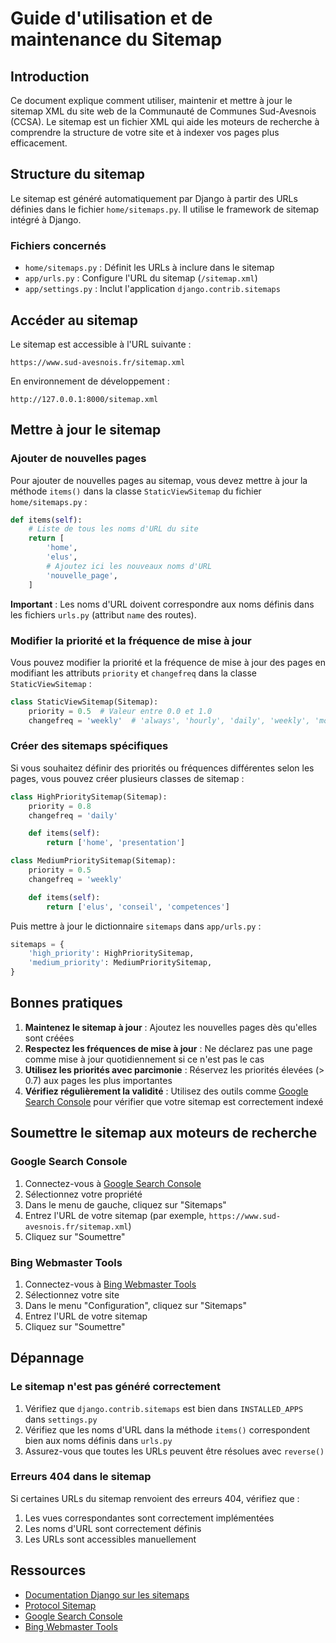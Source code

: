 # Guide d'utilisation et de maintenance du Sitemap

## Introduction

Ce document explique comment utiliser, maintenir et mettre à jour le sitemap XML du site web de la Communauté de Communes Sud-Avesnois (CCSA). Le sitemap est un fichier XML qui aide les moteurs de recherche à comprendre la structure de votre site et à indexer vos pages plus efficacement.

## Structure du sitemap

Le sitemap est généré automatiquement par Django à partir des URLs définies dans le fichier `home/sitemaps.py`. Il utilise le framework de sitemap intégré à Django.

### Fichiers concernés

- `home/sitemaps.py` : Définit les URLs à inclure dans le sitemap
- `app/urls.py` : Configure l'URL du sitemap (`/sitemap.xml`)
- `app/settings.py` : Inclut l'application `django.contrib.sitemaps`

## Accéder au sitemap

Le sitemap est accessible à l'URL suivante :

```
https://www.sud-avesnois.fr/sitemap.xml
```

En environnement de développement :

```
http://127.0.0.1:8000/sitemap.xml
```

## Mettre à jour le sitemap

### Ajouter de nouvelles pages

Pour ajouter de nouvelles pages au sitemap, vous devez mettre à jour la méthode `items()` dans la classe `StaticViewSitemap` du fichier `home/sitemaps.py` :

```python
def items(self):
    # Liste de tous les noms d'URL du site
    return [
        'home',
        'elus',
        # Ajoutez ici les nouveaux noms d'URL
        'nouvelle_page',
    ]
```

**Important** : Les noms d'URL doivent correspondre aux noms définis dans les fichiers `urls.py` (attribut `name` des routes).

### Modifier la priorité et la fréquence de mise à jour

Vous pouvez modifier la priorité et la fréquence de mise à jour des pages en modifiant les attributs `priority` et `changefreq` dans la classe `StaticViewSitemap` :

```python
class StaticViewSitemap(Sitemap):
    priority = 0.5  # Valeur entre 0.0 et 1.0
    changefreq = 'weekly'  # 'always', 'hourly', 'daily', 'weekly', 'monthly', 'yearly', 'never'
```

### Créer des sitemaps spécifiques

Si vous souhaitez définir des priorités ou fréquences différentes selon les pages, vous pouvez créer plusieurs classes de sitemap :

```python
class HighPrioritySitemap(Sitemap):
    priority = 0.8
    changefreq = 'daily'

    def items(self):
        return ['home', 'presentation']

class MediumPrioritySitemap(Sitemap):
    priority = 0.5
    changefreq = 'weekly'

    def items(self):
        return ['elus', 'conseil', 'competences']
```

Puis mettre à jour le dictionnaire `sitemaps` dans `app/urls.py` :

```python
sitemaps = {
    'high_priority': HighPrioritySitemap,
    'medium_priority': MediumPrioritySitemap,
}
```

## Bonnes pratiques

1. **Maintenez le sitemap à jour** : Ajoutez les nouvelles pages dès qu'elles sont créées
2. **Respectez les fréquences de mise à jour** : Ne déclarez pas une page comme mise à jour quotidiennement si ce n'est pas le cas
3. **Utilisez les priorités avec parcimonie** : Réservez les priorités élevées (> 0.7) aux pages les plus importantes
4. **Vérifiez régulièrement la validité** : Utilisez des outils comme [Google Search Console](https://search.google.com/search-console) pour vérifier que votre sitemap est correctement indexé

## Soumettre le sitemap aux moteurs de recherche

### Google Search Console

1. Connectez-vous à [Google Search Console](https://search.google.com/search-console)
2. Sélectionnez votre propriété
3. Dans le menu de gauche, cliquez sur "Sitemaps"
4. Entrez l'URL de votre sitemap (par exemple, `https://www.sud-avesnois.fr/sitemap.xml`)
5. Cliquez sur "Soumettre"

### Bing Webmaster Tools

1. Connectez-vous à [Bing Webmaster Tools](https://www.bing.com/webmasters)
2. Sélectionnez votre site
3. Dans le menu "Configuration", cliquez sur "Sitemaps"
4. Entrez l'URL de votre sitemap
5. Cliquez sur "Soumettre"

## Dépannage

### Le sitemap n'est pas généré correctement

1. Vérifiez que `django.contrib.sitemaps` est bien dans `INSTALLED_APPS` dans `settings.py`
2. Vérifiez que les noms d'URL dans la méthode `items()` correspondent bien aux noms définis dans `urls.py`
3. Assurez-vous que toutes les URLs peuvent être résolues avec `reverse()`

### Erreurs 404 dans le sitemap

Si certaines URLs du sitemap renvoient des erreurs 404, vérifiez que :
1. Les vues correspondantes sont correctement implémentées
2. Les noms d'URL sont correctement définis
3. Les URLs sont accessibles manuellement

## Ressources

- [Documentation Django sur les sitemaps](https://docs.djangoproject.com/fr/5.1/ref/contrib/sitemaps/)
- [Protocol Sitemap](https://www.sitemaps.org/protocol.html)
- [Google Search Console](https://search.google.com/search-console)
- [Bing Webmaster Tools](https://www.bing.com/webmasters)
